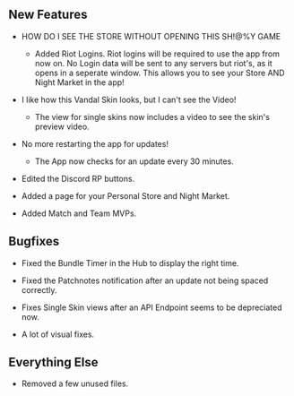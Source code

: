 ## __New Features__

- HOW DO I SEE THE STORE WITHOUT OPENING THIS SH!@%Y GAME 
    - Added Riot Logins. Riot logins will be required to use the app from now on. No Login data will be sent to any servers but riot's, as it opens in a seperate window. This allows you to see your Store AND Night Market in the app!

- I like how this Vandal Skin looks, but I can't see the Video!
    - The view for single skins now includes a video to see the skin's preview video.

- No more restarting the app for updates!
    - The App now checks for an update every 30 minutes.

- Edited the Discord RP buttons.

- Added a page for your Personal Store and Night Market.

- Added Match and Team MVPs.

## __Bugfixes__

- Fixed the Bundle Timer in the Hub to display the right time.

- Fixed the Patchnotes notification after an update not being spaced correctly.

- Fixes Single Skin views after an API Endpoint seems to be depreciated now.

- A lot of visual fixes.

## __Everything Else__

- Removed a few unused files.